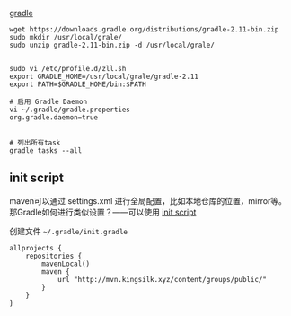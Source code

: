 
[gradle](http://gradle.org/)



```
wget https://downloads.gradle.org/distributions/gradle-2.11-bin.zip
sudo mkdir /usr/local/grale/
sudo unzip gradle-2.11-bin.zip -d /usr/local/grale/


sudo vi /etc/profile.d/zll.sh
export GRADLE_HOME=/usr/local/grale/gradle-2.11
export PATH=$GRADLE_HOME/bin:$PATH

# 启用 Gradle Daemon
vi ~/.gradle/gradle.properties
org.gradle.daemon=true


# 列出所有task
gradle tasks --all
```

## init script
maven可以通过 settings.xml 进行全局配置，比如本地仓库的位置，mirror等。
那Gradle如何进行类似设置？——可以使用 [init script](https://docs.gradle.org/current/userguide/init_scripts.html)

创建文件 `~/.gradle/init.gradle`

```
allprojects {
    repositories {
        mavenLocal()
        maven {
            url "http://mvn.kingsilk.xyz/content/groups/public/"
        }
    }
}

```


